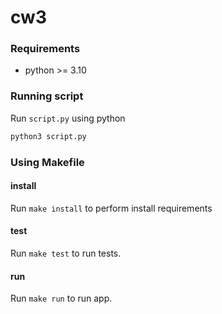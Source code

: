 # cw3

### Requirements

- python >= 3.10

### Running script

Run `script.py` using python

```bash
python3 script.py
```

### Using Makefile

#### install
Run `make install` to perform install requirements

#### test
Run `make test` to run tests.

#### run
Run `make run` to run app.
